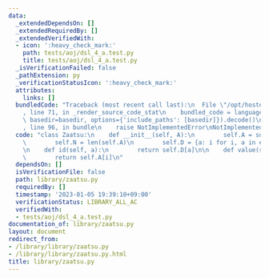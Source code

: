 ```yaml
---
data:
  _extendedDependsOn: []
  _extendedRequiredBy: []
  _extendedVerifiedWith:
  - icon: ':heavy_check_mark:'
    path: tests/aoj/dsl_4_a.test.py
    title: tests/aoj/dsl_4_a.test.py
  _isVerificationFailed: false
  _pathExtension: py
  _verificationStatusIcon: ':heavy_check_mark:'
  attributes:
    links: []
  bundledCode: "Traceback (most recent call last):\n  File \"/opt/hostedtoolcache/PyPy/3.7.13/x64/site-packages/onlinejudge_verify/documentation/build.py\"\
    , line 71, in _render_source_code_stat\n    bundled_code = language.bundle(stat.path,\
    \ basedir=basedir, options={'include_paths': [basedir]}).decode()\n  File \"/opt/hostedtoolcache/PyPy/3.7.13/x64/site-packages/onlinejudge_verify/languages/python.py\"\
    , line 96, in bundle\n    raise NotImplementedError\nNotImplementedError\n"
  code: "class Zaatsu:\n    def __init__(self, A):\n        self.A = sorted(set(A))\n\
    \        self.N = len(self.A)\n        self.D = {a: i for i, a in enumerate(self.A)}\n\
    \n    def id(self, a):\n        return self.D[a]\n\n    def value(self, i):\n\
    \        return self.A[i]\n"
  dependsOn: []
  isVerificationFile: false
  path: library/zaatsu.py
  requiredBy: []
  timestamp: '2023-01-05 19:39:10+09:00'
  verificationStatus: LIBRARY_ALL_AC
  verifiedWith:
  - tests/aoj/dsl_4_a.test.py
documentation_of: library/zaatsu.py
layout: document
redirect_from:
- /library/library/zaatsu.py
- /library/library/zaatsu.py.html
title: library/zaatsu.py
---
```

